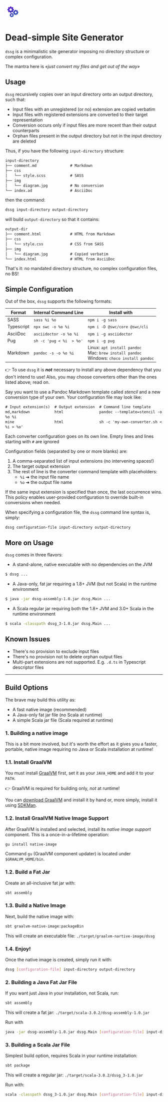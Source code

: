 ![dssg](src/test/resources/logo.png)

# Dead-simple Site Generator

`dssg` is a minimalistic site generator imposing no directory structure or complex configuration.

The mantra here is _«just convert my files and get out of the way»_

## Usage

`dssg` recursively copies over an input directory onto an output directory, such that:

- Input files with an unregistered (or no) extension are copied verbatim
- Input files with registered extensions are converted to their target representation
- Conversion occurs only if input files are more recent than their output counterparts
- Orphan files present in the output directory but not in the input directory are deleted

Thus, if you have the following `input-directory` structure:

```
input-directory
├── comment.md               # Markdown
├── css
│   └── style.scss           # SASS
├── img
│   └── diagram.jpg          # No conversion
└── index.ad                 # AsciiDoc
```

then the command:

```bash
dssg input-directory output-directory
```

will build `output-directory` so that it contains:

```
output-dir
├── comment.html             # HTML from Markdown
├── css
│   └── style.css            # CSS from SASS
├── img
│   └── diagram.jpg          # Copied verbatim
└── index.html               # HTML from AsciiDoc
```

That's it: no mandated directory structure, no complex configuration files, no BS!

## Simple Configuration

Out of the box, `dssg` supports the following formats:

| Format | Internal Command Line | Install with |
| ------ | --------------------- | ------------ |
| SASS  | `sass %i %o`  | `npm i -g sass` |
| Typescript | `npx swc -o %o %i` | `npm i -D @swc/core @swc/cli` |
| AsciiDoc | `asciidoctor -o %o %i` | `npm i -g asciidoctor` |
| Pug | `sh -c 'pug < %i  > %o'` | `npm i -g pug` |
| Markdown | `pandoc -s -o %o %i` | Linux: `apt install pandoc` <br>Mac: `brew install pandoc` <br>Windows: `choco install pandoc` |

👉 To use `dssg` it is _**not**_ necessary to install any above dependency that you don't intend to use! Also, you may
choose converters other than the ones listed above; read on.

Say you want to use a Pandoc Markdown template called _stencil_ and a new conversion type of your own. Your 
configuration file may look like:

```
# Input extension(s)  # Output extension  # Command line template
md,markdown           html                pandoc --template=stencil -o %o %i
mine                  html                sh -c 'my-own-converter.sh < %i > %o'
```

Each converter configuration goes on its own line. Empty lines and lines starting with `#` are ignored

Configuration fields (separated by one or more blanks) are:

1. A comma-separated list of input extensions (no intervening spaces!)
2. The target output extension
3. The rest of line is the converter command template with placeholders:
   - `%i` ➜ the input file name
   - `%o` ➜ the output file name

If the same input extension is specified than once, the last occurrence wins. This policy enables user-provided 
configuration to override built-in conversions when needed.

When specifying a configuration file, the `dssg` command line syntax is, simply:

```bash
dssg configuration-file input-directory output-directory
```

## More on Usage

`dssg` comes in three flavors:

- A stand-alone, native executable with no dependencies on the JVM

```bash
$ dssg ...
```

- A Java-only, fat jar requiring a 1.8+ JVM  (but not Scala) in the runtime environment

```bash
$ java -jar dssg-assembly-1.0.jar dssg.Main ...
```

- A Scala regular jar requiring both the 1.8+ JVM and 3.0+ Scala in the runtime environment

```bash
$ scala -classpath dssg_3-1.0.jar dssg.Main ...
```

## Known Issues

- There's no provision to exclude input files
- There's no provision not to delete orphan output files
- Multi-part extensions are not supported. E.g. `.d.ts` in Typescript descriptor files

___

## Build Options

The brave may build this utility as:

- A fast native image (recommended)
- A Java-only fat jar file (no Scala at runtime)
- A simple Scala jar file (Scala required at runtime)

### 1. Building a native image

This is a bit more involved, but it's worth the effort as it gives you a faster, portable, native image requiring no
Java or Scala installation at runtime!

### 1.1. Install GraalVM

You must install [GraalVM](https://www.graalvm.org) first, set it as your `JAVA_HOME` and add it to your `PATH`.

👉 GraalVM is required for building only, _not_ at runtime!

You can [download GraalVM](https://www.graalvm.org/downloads/) and install it by hand or, more simply, install it using
[SDKMan](https://sdkman.io).

### 1.2. Install GraalVM Native Image Support

After GraalVM is installed and selected, install its _native image support_ component. This is a once-in-a-lifetime
operation:

```bash
gu install native-image
```

Command `gu` (GraalVM component updater) is located under `$GRAALVM_HOME/bin`.

### 1.2. Build a Fat Jar

Create an all-inclusive fat jar with:

```bash
sbt assembly
```

### 1.3. Build a Native Image

Next, build the native image with:

```bash
sbt graalvm-native-image:packageBin
```

This will create an executable file: `./target/graalvm-nartive-image/dssg`

### 1.4. Enjoy!

Once the native image is created, simply run it with:

```bash
dssg [configuration-file] input-directory output-directory
```

### 2. Building a Java Fat Jar File

If you want just Java in your installation, not Scala, run:

```bash
sbt assembly
```

This will create a fat jar: `./target/scala-3.0.2/dssg-assembly-1.0.jar`

Run with

```bash
java -jar dssg-assembly-1.0.jar dssg.Main [configuration-file] input-directory output-directory
```

### 3. Building a Scala Jar File

Simplest build option, requires Scala in your runtime installation:

```bash
sbt package
```

This will create a regular jar: `./target/scala-3.0.2/dssg_3-1.0.jar`

Run with:

```bash
scala -classpath dssg_3-1.0.jar dssg.Main [configuration-file] input-directory output-directory
```
